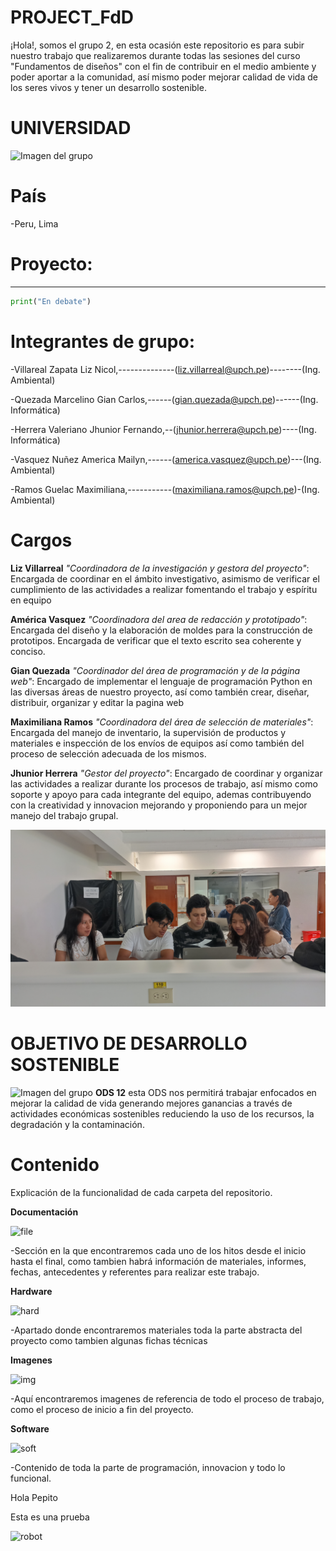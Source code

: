 # **PROJECT_FdD** 


¡Hola!, somos el grupo 2, en esta ocasión este repositorio es para subir nuestro trabajo que realizaremos durante todas las sesiones del curso "Fundamentos de diseños" con el fin de contribuir en el medio ambiente y poder aportar a la comunidad, así mismo poder mejorar calidad de vida de los seres vivos y tener un desarrollo sostenible.


# UNIVERSIDAD
![Imagen del grupo](<https://semanadelcannabis.cayetano.edu.pe/assets/img/logo-upch.png>)


# País
-Peru, Lima

# Proyecto:
----------------------------------
```python
print("En debate")

```

# **Integrantes de grupo:**
-Villareal Zapata Liz Nicol,--------------(liz.villarreal@upch.pe)--------(Ing. Ambiental)

-Quezada Marcelino Gian Carlos,------(gian.quezada@upch.pe)------(Ing. Informática)

-Herrera Valeriano Jhunior Fernando,--(jhunior.herrera@upch.pe)----(Ing. Informática)

-Vasquez Nuñez America Mailyn,------(america.vasquez@upch.pe)---(Ing. Ambiental)

-Ramos Guelac Maximiliana,-----------(maximiliana.ramos@upch.pe)-(Ing. Ambiental)

# Cargos

**Liz Villarreal**  *"Coordinadora de la investigación y gestora del proyecto"*:  Encargada de coordinar en el ámbito investigativo, asimismo de verificar el cumplimiento de las actividades a realizar fomentando el trabajo y espíritu en equipo

**América Vasquez** *"Coordinadora del area de redacción y prototipado"*: Encargada del diseño y la elaboración de moldes para la construcción de prototipos. Encargada de verificar que el texto escrito sea coherente y conciso.

**Gian Quezada** *"Coordinador del área de programación y de la página web"*: Encargado de implementar el lenguaje de programación Python en las diversas áreas de nuestro proyecto, así como también crear, diseñar, distribuir, organizar y editar la pagina web

**Maximiliana Ramos** *"Coordinadora del área de selección de materiales"*: Encargada del manejo de inventario, la supervisión de productos y materiales e inspección de los envíos de equipos así como también del proceso de selección adecuada de los mismos.

**Jhunior Herrera** *"Gestor del proyecto"*: Encargado de coordinar y organizar las actividades a realizar durante los procesos de trabajo, así mismo como soporte y apoyo para cada integrante del equipo, ademas contribuyendo con la creatividad y innovacion mejorando y proponiendo para un mejor manejo del trabajo grupal.

![Imagen del grupo](<Imagenes/Grupo 2.jpeg>)


# OBJETIVO DE DESARROLLO SOSTENIBLE 
![Imagen del grupo](<https://2.bp.blogspot.com/-SsIxQrdrfsQ/XJN_GnOyCnI/AAAAAAAAAOg/0wE0gnCDZI0uqj9FwMlCgBMR1wHry2riQCLcBGAs/s1600/ODS12.JPG>)
**ODS 12** esta ODS nos permitirá trabajar enfocados en mejorar la calidad de vida generando mejores ganancias  a través de actividades económicas sostenibles reduciendo la uso de los recursos, la degradación y la contaminación.


# Contenido
Explicación de la funcionalidad de cada carpeta del repositorio.

**Documentación**

![file](<Imagenes/Carpeta-Presentación 1/file.png>)

-Sección en la que encontraremos cada uno de los hitos desde el inicio hasta el final, como tambien habrá información de materiales, informes, fechas, antecedentes y referentes para realizar este trabajo. 


**Hardware**

![hard](<Imagenes/Carpeta-Presentación 1/Hardware.png>)

-Apartado donde encontraremos materiales toda la parte abstracta del proyecto como tambien algunas fichas técnicas


**Imagenes**

![img](<Imagenes/Carpeta-Presentación 1/Pictures.png>)

-Aquí encontraremos imagenes de referencia de todo el proceso de trabajo, como el proceso de inicio a fin del proyecto. 


**Software**

![soft](<Imagenes/Carpeta-Presentación 1/Software.png>)

-Contenido de toda la parte de programación, innovacion y todo lo funcional.



Hola
Pepito

Esta es una prueba


![robot](https://fcit.usf.edu/matrix/wp-content/uploads/2017/01/DanceBot-3-LG.gif)
